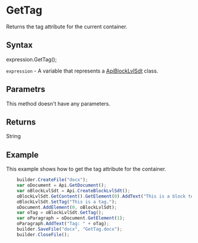 # GetTag

Returns the tag attribute for the current container.

## Syntax

expression.GetTag();

`expression` - A variable that represents a [ApiBlockLvlSdt](../ApiBlockLvlSdt.md) class.

## Parametrs

This method doesn't have any parameters.

## Returns

String

## Example

This example shows how to get the tag attribute for the container.

```javascript
	builder.CreateFile("docx");
	var oDocument = Api.GetDocument();
	var oBlockLvlSdt = Api.CreateBlockLvlSdt();
	oBlockLvlSdt.GetContent().GetElement(0).AddText("This is a block text content control with a tag set to it.");
	oBlockLvlSdt.SetTag("This is a tag.");
	oDocument.AddElement(0, oBlockLvlSdt);
	var oTag = oBlockLvlSdt.GetTag();
	var oParagraph = oDocument.GetElement(1);
	oParagraph.AddText("Tag: " + oTag);
	builder.SaveFile("docx", "GetTag.docx");
	builder.CloseFile();
```